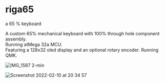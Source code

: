 # riga65
a 65 % keyboard

A custom 65% mechanical keyboard with 100% through hole component assembly.  
Running atMega 32a MCU.  
Featuring a 128x32 oled display and an optional rotary encoder. Running QMK.  

![IMG_1587 2-min](https://user-images.githubusercontent.com/64965263/153472693-2f692c5e-878f-4604-88cc-927139cf469b.png)
  
![Screenshot 2022-02-10 at 20 34 57](https://user-images.githubusercontent.com/64965263/153474105-9d12dcd0-1692-42c7-b143-2e5c5e08596f.png)
